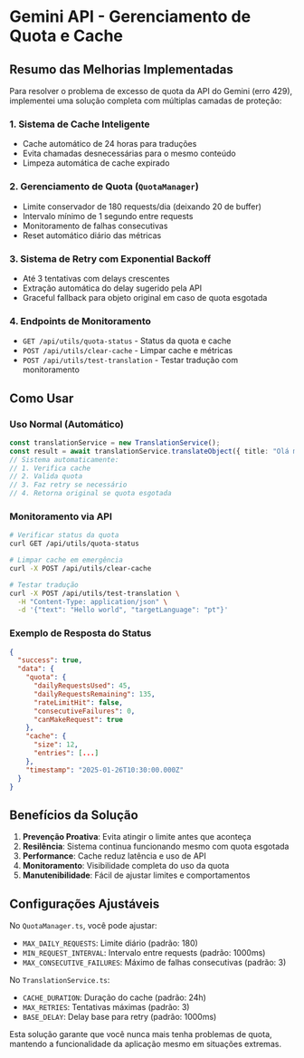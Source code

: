 # Gemini API - Gerenciamento de Quota e Cache

## Resumo das Melhorias Implementadas

Para resolver o problema de excesso de quota da API do Gemini (erro 429), implementei uma solução completa com múltiplas camadas de proteção:

### 1. **Sistema de Cache Inteligente**

- Cache automático de 24 horas para traduções
- Evita chamadas desnecessárias para o mesmo conteúdo
- Limpeza automática de cache expirado

### 2. **Gerenciamento de Quota (`QuotaManager`)**

- Limite conservador de 180 requests/dia (deixando 20 de buffer)
- Intervalo mínimo de 1 segundo entre requests
- Monitoramento de falhas consecutivas
- Reset automático diário das métricas

### 3. **Sistema de Retry com Exponential Backoff**

- Até 3 tentativas com delays crescentes
- Extração automática do delay sugerido pela API
- Graceful fallback para objeto original em caso de quota esgotada

### 4. **Endpoints de Monitoramento**

- `GET /api/utils/quota-status` - Status da quota e cache
- `POST /api/utils/clear-cache` - Limpar cache e métricas
- `POST /api/utils/test-translation` - Testar tradução com monitoramento

## Como Usar

### Uso Normal (Automático)

```typescript
const translationService = new TranslationService();
const result = await translationService.translateObject({ title: "Olá mundo" }, "en", "pt");
// Sistema automaticamente:
// 1. Verifica cache
// 2. Valida quota
// 3. Faz retry se necessário
// 4. Retorna original se quota esgotada
```

### Monitoramento via API

```bash
# Verificar status da quota
curl GET /api/utils/quota-status

# Limpar cache em emergência
curl -X POST /api/utils/clear-cache

# Testar tradução
curl -X POST /api/utils/test-translation \
  -H "Content-Type: application/json" \
  -d '{"text": "Hello world", "targetLanguage": "pt"}'
```

### Exemplo de Resposta do Status

```json
{
  "success": true,
  "data": {
    "quota": {
      "dailyRequestsUsed": 45,
      "dailyRequestsRemaining": 135,
      "rateLimitHit": false,
      "consecutiveFailures": 0,
      "canMakeRequest": true
    },
    "cache": {
      "size": 12,
      "entries": [...]
    },
    "timestamp": "2025-01-26T10:30:00.000Z"
  }
}
```

## Benefícios da Solução

1. **Prevenção Proativa**: Evita atingir o limite antes que aconteça
2. **Resilência**: Sistema continua funcionando mesmo com quota esgotada
3. **Performance**: Cache reduz latência e uso de API
4. **Monitoramento**: Visibilidade completa do uso da quota
5. **Manutenibilidade**: Fácil de ajustar limites e comportamentos

## Configurações Ajustáveis

No `QuotaManager.ts`, você pode ajustar:

- `MAX_DAILY_REQUESTS`: Limite diário (padrão: 180)
- `MIN_REQUEST_INTERVAL`: Intervalo entre requests (padrão: 1000ms)
- `MAX_CONSECUTIVE_FAILURES`: Máximo de falhas consecutivas (padrão: 3)

No `TranslationService.ts`:

- `CACHE_DURATION`: Duração do cache (padrão: 24h)
- `MAX_RETRIES`: Tentativas máximas (padrão: 3)
- `BASE_DELAY`: Delay base para retry (padrão: 1000ms)

Esta solução garante que você nunca mais tenha problemas de quota, mantendo a funcionalidade da aplicação mesmo em situações extremas.
